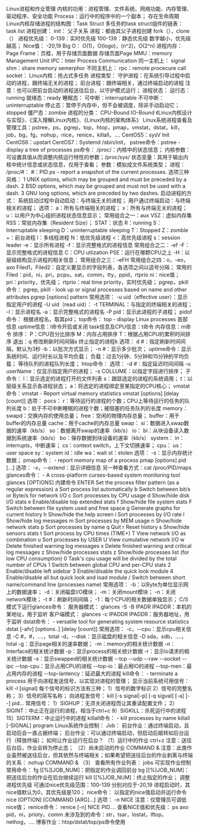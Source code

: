 Linux进程和作业管理
	内核的功用：进程管理、文件系统、网络功能、内存管理、驱动程序、安全功能
	Process：运行中的程序中的一个副本；
		存在生命周期
	Linux内核存储进程的结构图：Task Struct
		多任务的task struct组件的链表：task list
	进程创建：
		init：
			父子关系
			进程：都由其父子进程创建
				fork（），clone（）
		进程优先级：
			0-139：实时优先级
				100-139：静态优先级
					数字越小，优先级越高；
				Nice值：
					-20,19
				Big O：
					O(1)，O(logo)，(n^2)，O(2^n)
		进程内存：
			Page Frame：页框，用于存储页面数据
				存储页面Page
				MMU：memory Management Unit
		IPC：Inter Process Communication
			同一主机上：
				signal
				shm：share memory
				semerphor
			不同主机上：
				rpc：remote procecure call
				socket：
	Linux内核：抢占式多任务
		进程类型：
			守护进程：在系统引导过程中启动的进程，跟终端无关的进程；
			前台进程：跟终端相关，通过终端启动的进程
				注意：也可以把前台启动的进程送往后台，以守护模式运行；
		进程状态：
			运行态：running
			就绪态：ready
			睡眠态：
				可中断：interruptable
				不可中断：uninterruptable
			停止态：暂停于内存中，但不会被调度，除非手动启动它；stopped
			僵尸态：zombie
		进程的分类：
			CPU-Bound
			IO-Bound
		《Linux内核设计与实现》、《深入理解Linux内核》、《Linux内核的架构体系》
	Linux系统进程查看及管理工具：pstree，ps，pgrep，top，htop，pmap，vmstat，dstat，kill，job，bg，fg，nohup，nice，renice，killall，….
		CentOS5：sysV Init
		CentOS6：upstart
		CentOS7：Systemd
			/sbin/init，
		pstree命令：pstree - display a tree of processes
		ps命令：
			/proc/：内核中的状态信息；
				内核参数：
					可设置其值从而调整内核运行特性的参数；/proc/sys/
					状态变量：其用于输出内核中统计信息或状态信息，仅用于查看；
				参数：模拟成文件系统类型；
			进程：
				/proc/#：
					#：PID
			ps - report a snapshot of the current processes.
				选项三种风格：
					1   UNIX options, which may be grouped and must be preceded by a dash.
					2   BSD options, which may be grouped and must not be used with a dash.
					3   GNU long options, which are preceded by two dashes.
				启动进程的方式：
					系统启动过程中自动启动：与终端无关的进程；
					用户通过终端启动：与终端相关的进程；
				选项：
					a：所有与终端相关的进程；
					x：所有与终端无关的进程；
					u：以用户为中心组织进程状态信息显示；
					常用组合之一：aux
						VSZ：虚拟内存集
						RSS：常驻内存集（Resident Size）；
						STAT：状态
							R：running
							S：Interruptable sleeping
							D：uninterruptable sleeping
							T：Stopped
							Z：zomble
							+：前台进程
							l：多线程进程
							N：低优先级进程
							<：高优先级进程
							s：session leader
						-e：显示所有进程
						-f：显示完整格式的进程信息
						常用组合之二：-ef
						-F：显示完整格式的进程信息
							C：CPU utlization
							PSE：运行在哪颗CPU之上
						-H：以层级结构显示进程的相关信息；
						常用组合之三：-eFH
						常用组合之四：o，-eo，axo
							Filed1，Filed2：自定义要显示的字段列表，各选项之间以逗号分隔；
								常用的Filed：pid，ni，pri，pcpu，sat，comm，tty，ppid，rtprio
									ni：nice值；
									pri：priority，优先级；
									rtprio：real time priority，实时优先级；
		pgrep，pkill命令：
			pgrep, pkill - look up or signal processes based on name and other attributes
			pgrep [options] pattern
				常用选项：
					-u uid（effective user）：显示指定用户的进程
					-U uid（read uid）：
					-t TERMINAL：与指定的终端相关的进程；
					-l：显示进程名
					-a：显示完整格式的进程名
					-P pid：显示此进程的子进程；
		pidof命令：
			根据进程名，取其pid；
		top命令：
			top - display Linux processes
				首部信息
					uptime信息：l命令开启或关闭
					task信息及CPU信息：t命令
					内存信息：m命令
				排序：
					P：CPU百分比排序
					M：内存占用排序
					T：根据占用CPU的累积时间排序
				退出：q
				修改刷新时间间隔s
				终止指定的进程k
				选项：
					d #：指定刷新时间间隔，默认为3秒
					-b：以批次方式显示；
					-n #：显示多少批次；
		uptime命令：显示系统时间、运行时长以及平均负载；
			负载：过去1分钟、5分钟和15分钟的平均负载；
				等待队列的进程队列长度；
		htop命令：
			选项：
				-d #：指定延迟时间间隔
				-u userName：仅显示指定用户的进程；
				-s COLLUME：以指定字段进行排序；
			子命令：
				l：显示选定的进程打开的文件列表
				s：跟踪选定的进程的系统调用；
				t：以层级关系显示各进程状态；
				a：将选定的进程绑定至某指定的CPU核心；
		vmstat命令：vmstat - Report virtual memory statistics
			vmstat [options] [delay [count]]
			选项：
				pocs：
					r：等待运行的进程的个数；CPU上等待运行的任务的队列长度
					b：处于不可中断睡眠的进程个数；被阻塞的任务队列的长度
				memory：
					swapd：交换内存的使用总量；
					free：空闲的物理内存总量；
					buffer：用于buffer的内存总量
					cache：用于cache的内存总量
				swap：
					si：数据进入swap数据的速率（kb/s）
					so：数据离开swap的速率（kb/s）
				io：
					bi：从块设备读入数据到系统速率（kb/s）
					bo：保存数据到块设备的速率（kb/s）
				system：
					in：interrupts，中断速率；
					cs：context switch，上下文切换速率；
				cpu：
					us：user space
					sy：system
					id：idle
					wa：wait
					st：stolen
			选项：
				-s：显示内存统计数据；
		pmap命令：
			- report memory map of a process
			pmap [options] pid [...]
				选项：
					-x，--extend：显示详细信息
			另一种查看方式：cat /proc/PID/maps
		glances命令：
			- A cross-platform curses-based system monitoring tool
			glances [OPTIONS]
			内建命令
				ENTER  Set the process filter pattern (as a regular expression)
				       a      Sort process list automatically
				       b      Switch between bit/s or Byte/s for network I/O
				       c      Sort processes by CPU usage
				       d      Show/hide disk I/O stats
				       e      Enable/disable top extended stats
				       f      Show/hide file system stats
				       F      Switch between file system used and free space
				       g      Generate graphs for current history
				       h      Show/hide the help screen
				       i      Sort processes by I/O rate
				       l      Show/hide log messages
				       m      Sort processes by MEM usage
				       n      Show/hide network stats
				       p      Sort processes by name
				       q      Quit
				       r      Reset history
				       s      Show/hide sensors stats
				       t      Sort process by CPU times (TIME+)
				       T      View network I/O as combination
				       u      Sort processes by USER
				       U      View cumulative network I/O
				       w      Delete finished warning log messages
				       x      Delete finished warning and critical log messages
				       z      Show/hide processes stats
				       z      Show/hide processes list (for low CPU consumption)
				       0      Task's cpu usage will be divided by the total number of CPUs
				       1      Switch between global CPU and per-CPU stats
				       2      Enable/disable left sidebar
				       3      Enable/disable the quick look module
				       4      Enable/disable all but quick look and load module
				       /      Switch between short name/command line (processes name)
				常用选项：
					-b：以Byte为单位显示网上的数据速率；
					-d：关闭磁盘I/O模块；
					-m：关闭mount模块；
					-n：关闭network模块；
					-t #：刷新时间间隔；
					-1：每个CPU的相关数据单独显示；
				C/S模式下运行glances命令：
					服务器模式：
						glances -S -B IPADR
							IPADDR：本机的某地址，用于监听
					客户端模式：
						glances -c IPADDR
							IPADDR：服务器地址，用于监听
		dstat命令：
			- versatile tool for generating system resource statistics
			dstat [-afv] [options..] [delay [count]]
			常用选项：
				-c，--cpu：显示cpu相关信息
					-C #，#，….，total
				-d，--disk：显示磁盘的相关信息
					-D sda，sdb，….，total
				-g：显示page相关的速率数据；
				-m：memory的相关统计数据
				-n：Interface的相关统计数据
				-p：显示process的相关统计数据
				-r：显示lo请求的相关统计数据
				-s：显示swapped的相关统计数据
				--tcp
				--udp
				--raw
				--socket
				--ipc
				--top-cpu：显示占用CPU的进程
				--top-io：最占用IO的进程
				--top-men：最占用内存的进程
				--top-lantency：延迟最大的进程
		kill命令：
			- terminate a process
			用于向进程发送信号，以实现对进程的管理；
			显示当前系统可用信号：
			kill -l [signal]
			每个信号的标识方法有三种；
				1）信号的数字标识 
				2）信号的完整名称；
				3）信号的简写名称；
			向进程发信号：
				kill [-s signal|-p] [-q sigval] [-a] [--] pid…
				常用信号：
					1）SIGHUP：无须关闭进程而让其重读配置文件；
					2）SIGINT：中止正在运行的进程，相当于ctrl+c
					9）SIGKILL：杀死运行中的进程
					15）SIGTERM：中止运行中的进程
		killall命令：
			- kill processes by name
			killall [-SIGNAL] program
	Linux系统作业控制：
		Job：
			前台作业：通过终端启动，且启动后会一直占据终端；
			后台作业：可以通过终端启动，但启动后姬转如后台运行（释放终端）；
		如何让作业运行在后台？
			（1）运行中的作业
				ctrl+z
				注意：送往后台后，作业会转为停止态；
			（2）尚未启动的作业
				COMMAND &
				注意：此类作业虽然被送往后台，但其依然与终端相关；如果希望把送往后台的作业剥离与终端的关系：
					nohup COMMAND &
			（3）
		查看所有作业列表：
			jobs
		可实现作业控制常用命令：
			fg [[%][JOB_NUM]：把指定的作业调回前台
			bg [[%]JOB_NUM]：把送往后台的作业在后台继续运行
			kill [[%]JOB_NUM]：终止指定的作业；
	调整进程优先级
		可通过nice优先级范围：100-139
			分别对应于-20,19
		进程启动时，其nice值默认为0，其优先级是120；
		nice命令：
			以指定的nice值启动并运行命令
				nice [OPTION] [COMMAND [ARG]...]
					选项：
						-n NICE
				注意：仅管理员可调低nice值；
		renice命令：
			renice [-n] NICE PID….
		查看NICE值和优先级：
			ps axo pid，ni，prioty，comm
	未涉及到的命令：str，tsar，lostat，lftop，nethog，….
	博客作业：htop/dstat/top/ps命令使用